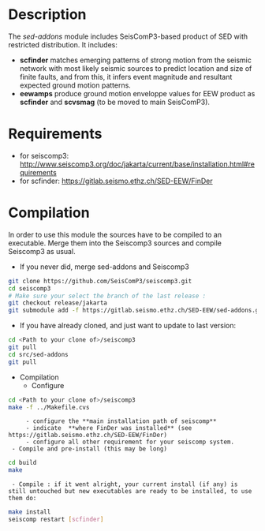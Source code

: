 # Description

The *sed-addons* module includes SeisComP3-based product of SED with restricted distribution. It includes:
  - **scfinder** matches emerging patterns of strong motion from the seismic network with most likely seismic sources to predict location and size of finite faults, and from this, it infers event magnitude and resultant expected ground motion patterns.
  - **eewamps** produce ground motion enveloppe values for EEW product as **scfinder** and **scvsmag** (to be moved to main SeisComP3).


# Requirements
  - for seiscomp3: http://www.seiscomp3.org/doc/jakarta/current/base/installation.html#requirements
  - for scfinder: https://gitlab.seismo.ethz.ch/SED-EEW/FinDer

# Compilation
In order to use this module the sources have to be compiled to an executable. Merge them into the Seiscomp3 sources and compile Seiscomp3 as usual.
  - If you never did, merge sed-addons and Seiscomp3 
```bash
git clone https://github.com/SeisComP3/seiscomp3.git
cd seiscomp3
# Make sure your select the branch of the last release :
git checkout release/jakarta
git submodule add -f https://gitlab.seismo.ethz.ch/SED-EEW/sed-addons.git src/sed-addons
```

  - If you have already cloned, and just want to update to last version: 
```bash
cd <Path to your clone of>/seiscomp3
git pull
cd src/sed-addons
git pull
```

  - Compilation
     - Configure 
```bash
cd <Path to your clone of>/seiscomp3
make -f ../Makefile.cvs
```

         - configure the **main installation path of seiscomp**
         - indicate  **where FinDer was installed** (see https://gitlab.seismo.ethz.ch/SED-EEW/FinDer)
         - configure all other requirement for your seiscomp system.
     - Compile and pre-install (this may be long) 
```bash
cd build
make 
```

     - Compile : if it went alright, your current install (if any) is still untouched but new executables are ready to be installed, to use them do: 
```bash
make install
seiscomp restart [scfinder]
```
